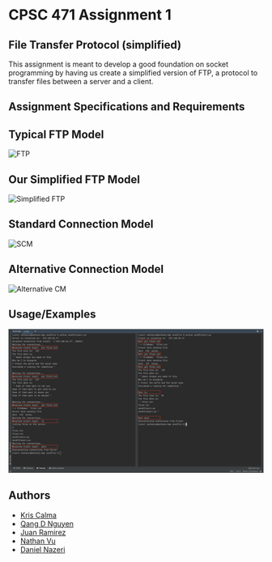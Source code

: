 
# CPSC 471 Assignment 1
## File Transfer Protocol (simplified)

This assignment is meant to develop a good foundation on socket programming 
by having us create a simplified version of FTP, a protocol to transfer 
files between a server and a client.



## Assignment Specifications and Requirements




## Typical FTP Model 

![FTP](https://media.geeksforgeeks.org/wp-content/uploads/FTP.jpg)

## Our Simplified FTP Model
![Simplified FTP](https://cyberhoot.com/wp-content/uploads/2020/02/main-qimg-0fdf2c9fdedff2f4576874b57c662bbf.png)

## Standard Connection Model
![SCM](https://slidetodoc.com/presentation_image_h/c15b37a0c910a41363f2482c33f62bf5/image-17.jpg)

## Alternative Connection Model
![Alternative CM](https://slidetodoc.com/presentation_image_h/c15b37a0c910a41363f2482c33f62bf5/image-18.jpg)

## Usage/Examples

![Usage of all commands needed](https://raw.githubusercontent.com/QuangDNguyen2211/CPSC471-Assignment1/main/samples/sendfile/Output.png)


## Authors

- [Kris Calma](https://github.com/calmakris) 
- [Qang D Nguyen](https://github.com/QuangDNguyen2211)
- [Juan Ramirez](https://www.github.com/JuanRamirez20000)
- [Nathan Vu](https://github.com/mrnathanvu)
- [Daniel Nazeri](https://github.com/dnazeri0)
